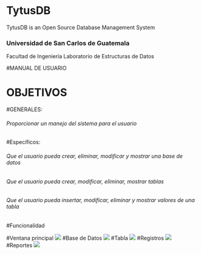 # TytusDB
TytusDB is an Open Source Database Management System
### Universidad de San Carlos de Guatemala
Facultad de Ingeniería
Laboratorio de Estructuras de Datos

#MANUAL DE USUARIO


# OBJETIVOS
#GENERALES:
###### Proporcionar un manejo del sistema para el usuario
#Específicos:
###### Que el usuario pueda crear, eliminar, modificar y mostrar una base de datos
###### Que el usuario pueda crear, modificar, eliminar, mostrar tablas
###### Que el usuario pueda insertar, modificar, eliminar y mostrar valores de una tabla





#Funcionalidad

#Ventana principal
![](https://raw.githubusercontent.com/27Pablooliva27/tytus/main/storage/team07/Imagenes/imagen5.png)
#Base de Datos
![](https://raw.githubusercontent.com/27Pablooliva27/tytus/main/storage/team07/Imagenes/imagen1.png)
#Tabla
![](https://raw.githubusercontent.com/27Pablooliva27/tytus/main/storage/team07/Imagenes/imagen2.png)
#Registros
![](https://raw.githubusercontent.com/27Pablooliva27/tytus/main/storage/team07/Imagenes/imagen3.png)
#Reportes
![](https://raw.githubusercontent.com/27Pablooliva27/tytus/main/storage/team07/Imagenes/imagen4.png)


